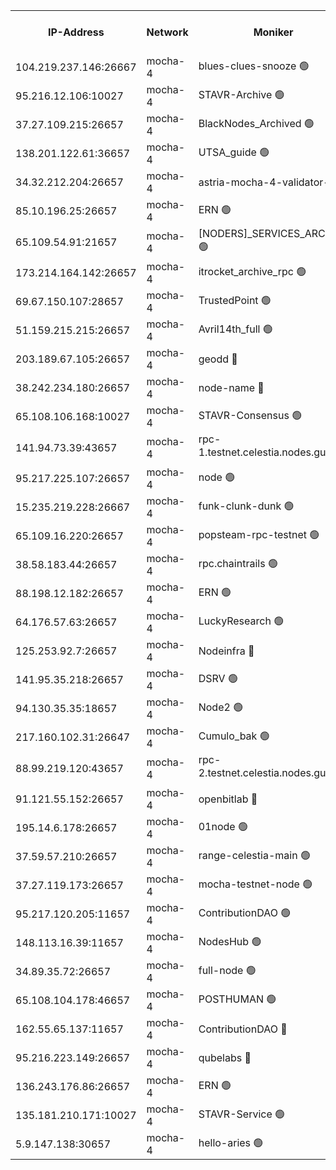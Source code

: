 


<table><tr><th>IP-Address</th><th>Network</th><th>Moniker</th><th>Latest Block Height</th><th>Earliest Block Height</th><th>Catching Up</th><th>Tx Index</th><th>Voting Power</th><th>Scan Time</th></tr><tr><td>104.219.237.146:26667</td><td>mocha-4</td><td>blues-clues-snooze 🟢</td><td>2857840</td><td>1</td><td>False</td><td>off</td><td>0</td><td>2024-10-06T06:17:29.343084608UTC</td></tr><tr><td>95.216.12.106:10027</td><td>mocha-4</td><td>STAVR-Archive 🟢</td><td>2857841</td><td>1</td><td>False</td><td>on</td><td>0</td><td>2024-10-06T06:17:35.896693960UTC</td></tr><tr><td>37.27.109.215:26657</td><td>mocha-4</td><td>BlackNodes_Archived 🟢</td><td>2857841</td><td>1</td><td>False</td><td>off</td><td>0</td><td>2024-10-06T06:17:42.419781021UTC</td></tr><tr><td>138.201.122.61:36657</td><td>mocha-4</td><td>UTSA_guide 🟢</td><td>2857842</td><td>1</td><td>False</td><td>on</td><td>0</td><td>2024-10-06T06:17:44.748801906UTC</td></tr><tr><td>34.32.212.204:26657</td><td>mocha-4</td><td>astria-mocha-4-validator-1 🔴</td><td>2857842</td><td>1</td><td>False</td><td>on</td><td>10509044</td><td>2024-10-06T06:17:45.115301951UTC</td></tr><tr><td>85.10.196.25:26657</td><td>mocha-4</td><td>ERN 🟢</td><td>2857842</td><td>1</td><td>False</td><td>off</td><td>0</td><td>2024-10-06T06:17:49.625340100UTC</td></tr><tr><td>65.109.54.91:21657</td><td>mocha-4</td><td>[NODERS]_SERVICES_ARCHIVE 🟢</td><td>2857843</td><td>1</td><td>False</td><td>on</td><td>0</td><td>2024-10-06T06:18:17.404484733UTC</td></tr><tr><td>173.214.164.142:26657</td><td>mocha-4</td><td>itrocket_archive_rpc 🟢</td><td>2857844</td><td>1</td><td>False</td><td>on</td><td>0</td><td>2024-10-06T06:18:30.873868402UTC</td></tr><tr><td>69.67.150.107:28657</td><td>mocha-4</td><td>TrustedPoint 🟢</td><td>2857845</td><td>1</td><td>False</td><td>on</td><td>0</td><td>2024-10-06T06:18:44.272114090UTC</td></tr><tr><td>51.159.215.215:26657</td><td>mocha-4</td><td>Avril14th_full 🟢</td><td>2857847</td><td>1</td><td>False</td><td>on</td><td>0</td><td>2024-10-06T06:19:17.071059852UTC</td></tr><tr><td>203.189.67.105:26657</td><td>mocha-4</td><td>geodd 🔴</td><td>2857847</td><td>1</td><td>False</td><td>on</td><td>100119</td><td>2024-10-06T06:19:20.092817919UTC</td></tr><tr><td>38.242.234.180:26657</td><td>mocha-4</td><td>node-name 🔴</td><td>2857848</td><td>1</td><td>False</td><td>off</td><td>4051757</td><td>2024-10-06T06:19:27.054799504UTC</td></tr><tr><td>65.108.106.168:10027</td><td>mocha-4</td><td>STAVR-Consensus 🟢</td><td>2857850</td><td>1</td><td>False</td><td>on</td><td>0</td><td>2024-10-06T06:19:47.312529558UTC</td></tr><tr><td>141.94.73.39:43657</td><td>mocha-4</td><td>rpc-1.testnet.celestia.nodes.guru 🟢</td><td>2857850</td><td>1</td><td>False</td><td>off</td><td>0</td><td>2024-10-06T06:19:54.603218716UTC</td></tr><tr><td>95.217.225.107:26657</td><td>mocha-4</td><td>node 🟢</td><td>2857851</td><td>1</td><td>False</td><td>on</td><td>0</td><td>2024-10-06T06:20:08.629802758UTC</td></tr><tr><td>15.235.219.228:26667</td><td>mocha-4</td><td>funk-clunk-dunk 🟢</td><td>2857853</td><td>1</td><td>False</td><td>off</td><td>0</td><td>2024-10-06T06:20:22.520562805UTC</td></tr><tr><td>65.109.16.220:26657</td><td>mocha-4</td><td>popsteam-rpc-testnet 🟢</td><td>2857853</td><td>1</td><td>False</td><td>on</td><td>0</td><td>2024-10-06T06:20:29.611982266UTC</td></tr><tr><td>38.58.183.44:26657</td><td>mocha-4</td><td>rpc.chaintrails 🟢</td><td>2857854</td><td>1</td><td>False</td><td>on</td><td>0</td><td>2024-10-06T06:20:36.773771480UTC</td></tr><tr><td>88.198.12.182:26657</td><td>mocha-4</td><td>ERN 🟢</td><td>2857854</td><td>1</td><td>False</td><td>off</td><td>0</td><td>2024-10-06T06:20:45.286153777UTC</td></tr><tr><td>64.176.57.63:26657</td><td>mocha-4</td><td>LuckyResearch 🟢</td><td>2857843</td><td>1582001</td><td>False</td><td>off</td><td>0</td><td>2024-10-06T06:18:06.664435150UTC</td></tr><tr><td>125.253.92.7:26657</td><td>mocha-4</td><td>Nodeinfra 🔴</td><td>2857843</td><td>2070001</td><td>False</td><td>on</td><td>500001</td><td>2024-10-06T06:18:03.272905935UTC</td></tr><tr><td>141.95.35.218:26657</td><td>mocha-4</td><td>DSRV 🟢</td><td>2857850</td><td>2070001</td><td>False</td><td>off</td><td>0</td><td>2024-10-06T06:19:54.897783478UTC</td></tr><tr><td>94.130.35.35:18657</td><td>mocha-4</td><td>Node2 🟢</td><td>2585030</td><td>2256001</td><td>False</td><td>on</td><td>0</td><td>2024-10-06T06:20:52.740306539UTC</td></tr><tr><td>217.160.102.31:26647</td><td>mocha-4</td><td>Cumulo_bak 🟢</td><td>2857849</td><td>2300001</td><td>False</td><td>on</td><td>0</td><td>2024-10-06T06:19:40.302003051UTC</td></tr><tr><td>88.99.219.120:43657</td><td>mocha-4</td><td>rpc-2.testnet.celestia.nodes.guru 🟢</td><td>2857849</td><td>2368594</td><td>False</td><td>on</td><td>0</td><td>2024-10-06T06:19:39.795620227UTC</td></tr><tr><td>91.121.55.152:26657</td><td>mocha-4</td><td>openbitlab 🔴</td><td>2857842</td><td>2533260</td><td>False</td><td>off</td><td>501058</td><td>2024-10-06T06:17:56.155225809UTC</td></tr><tr><td>195.14.6.178:26657</td><td>mocha-4</td><td>01node 🟢</td><td>2857847</td><td>2584501</td><td>False</td><td>on</td><td>0</td><td>2024-10-06T06:19:14.597376841UTC</td></tr><tr><td>37.59.57.210:26657</td><td>mocha-4</td><td>range-celestia-main 🟢</td><td>2857855</td><td>2589477</td><td>False</td><td>off</td><td>0</td><td>2024-10-06T06:20:48.060198786UTC</td></tr><tr><td>37.27.119.173:26657</td><td>mocha-4</td><td>mocha-testnet-node 🟢</td><td>2857850</td><td>2631379</td><td>False</td><td>on</td><td>0</td><td>2024-10-06T06:19:46.906660062UTC</td></tr><tr><td>95.217.120.205:11657</td><td>mocha-4</td><td>ContributionDAO 🟢</td><td>2857851</td><td>2723055</td><td>False</td><td>on</td><td>0</td><td>2024-10-06T06:20:06.072247532UTC</td></tr><tr><td>148.113.16.39:11657</td><td>mocha-4</td><td>NodesHub 🟢</td><td>2857845</td><td>2736911</td><td>False</td><td>on</td><td>0</td><td>2024-10-06T06:18:51.432832525UTC</td></tr><tr><td>34.89.35.72:26657</td><td>mocha-4</td><td>full-node 🟢</td><td>2857852</td><td>2766149</td><td>False</td><td>on</td><td>0</td><td>2024-10-06T06:20:15.244039473UTC</td></tr><tr><td>65.108.104.178:46657</td><td>mocha-4</td><td>POSTHUMAN 🟢</td><td>2857843</td><td>2818501</td><td>False</td><td>off</td><td>0</td><td>2024-10-06T06:18:19.816362599UTC</td></tr><tr><td>162.55.65.137:11657</td><td>mocha-4</td><td>ContributionDAO 🔴</td><td>2844882</td><td>2830316</td><td>False</td><td>off</td><td>4000504</td><td>2024-10-06T06:19:24.570485522UTC</td></tr><tr><td>95.216.223.149:26657</td><td>mocha-4</td><td>qubelabs 🔴</td><td>2857855</td><td>2838021</td><td>False</td><td>on</td><td>64651386</td><td>2024-10-06T06:20:47.726446453UTC</td></tr><tr><td>136.243.176.86:26657</td><td>mocha-4</td><td>ERN 🟢</td><td>2857850</td><td>2842501</td><td>False</td><td>off</td><td>0</td><td>2024-10-06T06:19:57.305505763UTC</td></tr><tr><td>135.181.210.171:10027</td><td>mocha-4</td><td>STAVR-Service 🟢</td><td>2857850</td><td>2856001</td><td>False</td><td>on</td><td>0</td><td>2024-10-06T06:19:52.156808443UTC</td></tr><tr><td>5.9.147.138:30657</td><td>mocha-4</td><td>hello-aries 🟢</td><td>2857845</td><td>2856501</td><td>False</td><td>off</td><td>0</td><td>2024-10-06T06:18:37.283339611UTC</td></tr></table>